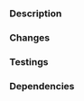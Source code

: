 ### Description

<!-- Tag the link to the issue ticket and write a summary of the problem and your solution(s), e.g.

Fix #1 by adding B and refactoring C.
-->

### Changes

<!-- Write a list of changes of your PR, e.g.

- Add A
- Update B
- Remove C
- Rename D
- Refactor E by doing E1
- Update tests after all the above changes
-->

### Testings

<!-- Add screenshots or recordings of your new changes. -->

### Dependencies

<!-- List all dependencies, if any, e.g.

1. [ ] #1
2. [ ] Currently blocked by #2
-->
